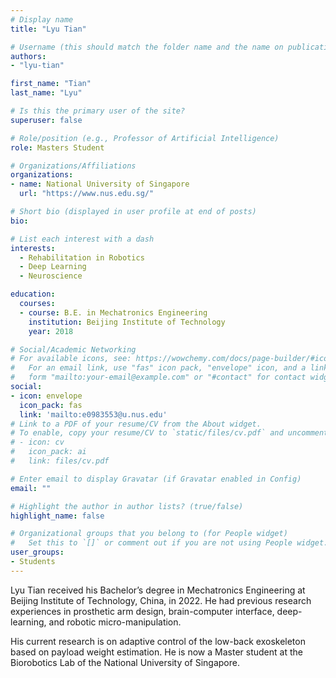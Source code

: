 ```yaml
---
# Display name
title: "Lyu Tian"

# Username (this should match the folder name and the name on publications)
authors:
- "lyu-tian"

first_name: "Tian"
last_name: "Lyu"

# Is this the primary user of the site?
superuser: false

# Role/position (e.g., Professor of Artificial Intelligence)
role: Masters Student

# Organizations/Affiliations
organizations:
- name: National University of Singapore
  url: "https://www.nus.edu.sg/"

# Short bio (displayed in user profile at end of posts)
bio: 

# List each interest with a dash
interests:
  - Rehabilitation in Robotics
  - Deep Learning
  - Neuroscience

education:
  courses:
  - course: B.E. in Mechatronics Engineering
    institution: Beijing Institute of Technology
    year: 2018

# Social/Academic Networking
# For available icons, see: https://wowchemy.com/docs/page-builder/#icons
#   For an email link, use "fas" icon pack, "envelope" icon, and a link in the
#   form "mailto:your-email@example.com" or "#contact" for contact widget.
social:
- icon: envelope
  icon_pack: fas
  link: 'mailto:e0983553@u.nus.edu'
# Link to a PDF of your resume/CV from the About widget.
# To enable, copy your resume/CV to `static/files/cv.pdf` and uncomment the lines below.
# - icon: cv
#   icon_pack: ai
#   link: files/cv.pdf

# Enter email to display Gravatar (if Gravatar enabled in Config)
email: ""

# Highlight the author in author lists? (true/false)
highlight_name: false

# Organizational groups that you belong to (for People widget)
#   Set this to `[]` or comment out if you are not using People widget.
user_groups:
- Students
---
```


Lyu Tian received his Bachelor’s degree in Mechatronics Engineering at Beijing Institute of Technology, China, in 2022. He had previous research experiences in prosthetic arm design, brain-computer interface, deep-learning, and robotic micro-manipulation.

His current research is on adaptive control of the low-back exoskeleton based on payload weight estimation. He is now a Master student at the Biorobotics Lab of the National University of Singapore.
